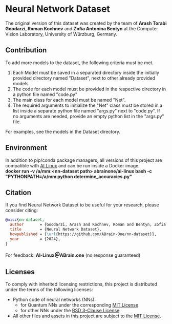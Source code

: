 # Neural Network Dataset
The original version of this dataset was created by the team of <strong>Arash Torabi Goodarzi, Roman Kochnev</strong> and <strong>Zofia Antonina Bentyn</strong> at the Computer Vision Laboratory, University of Würzburg, Germany.

## Contribution

To add more models to the dataset, the following criteria must be met.
1. Each Model must be saved in a separated directory inside the initially provided directory named "Dataset", next to other already provided models.
2. The code for each model must be provided in the respective directory in a python file named "code.py"
3. The main class for each model must be named "Net".
4. The required arguments to initialize the "Net" class must be stored in a list inside a separate python file named "args.py" next to "code.py". If no arguments are needed, provide an empty python list in the "args.py" file.

For examples, see the models in the Dataset directory.

## Environment

In addition to pip/conda package managers, all versions of this project are compatible with <a href='https://hub.docker.com/r/abrainone/ai-linux' target='_blank'>AI Linux</a> and can be run inside a Docker image: <br/> 
<strong> docker run -v /a/mm:&#x003C;nn-dataset path&#x003E; abrainone/ai-linux bash -c "PYTHONPATH=/a/mm python determine_accuracies.py" </strong>

## Citation

If you find Neural Network Dataset to be useful for your research, please consider citing:
```bibtex
@misc{nn-dataset,
  author       = {Goodarzi, Arash and Kochnev, Roman and Bentyn, Zofia and Ignatov, Dmitry and Timofte, Radu},
  title        = {Neural Network Dataset},
  howpublished = {\url{https://github.com/ABrain-One/nn-dataset}},
  year         = {2024},
}
```

For feedback: <b>AI-Linux<big>&#65312;</big>ABrain.one</b> (no response guaranteed)

## Licenses

To comply with inherited licensing restrictions, this project is distributed under the terms of the following licenses:
 <ul>
<li> Python code of neural networks (NNs): 
   <ul>
 <li>for Quantum NNs under the corresponding <a href="LICENSE-MIT-NNs.md">MIT License</a></li>
 <li>for other NNs under the <a href="LICENSE-BSD-NNs.md">BSD 3-Clause License</a></li>
</ul></li>
 <li>All other files and assets in this project are subject to the <a href="LICENSE-MIT.md">MIT License</a>.</li> 
 </ul>
